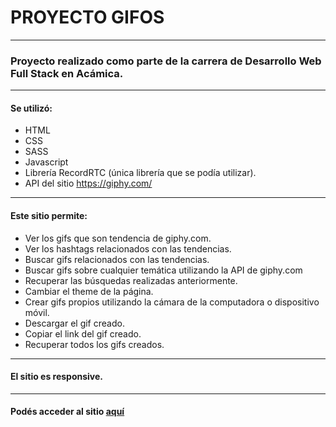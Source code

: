 # PROYECTO GIFOS
--------------------------------------

### Proyecto realizado como parte de la carrera de Desarrollo Web Full Stack en Acámica.

---

#### Se utilizó:
- HTML
- CSS
- SASS
- Javascript
- Librería RecordRTC (única librería que se podía utilizar).
- API del sitio https://giphy.com/

---

#### Este sitio permite:
- Ver los gifs que son tendencia de giphy.com.
- Ver los hashtags relacionados con las tendencias.
- Buscar gifs relacionados con las tendencias.
- Buscar gifs sobre cualquier temática utilizando la API de giphy.com
- Recuperar las búsquedas realizadas anteriormente.
- Cambiar el theme de la página.
- Crear gifs propios utilizando la cámara de la computadora o dispositivo móvil.
- Descargar el gif creado.
- Copiar el link del gif creado.
- Recuperar todos los gifs creados.

---

#### El sitio es responsive.

---

#### Podés acceder al sitio [aquí](https://epena-gifos.netlify.app/)
